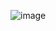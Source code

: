 
![image](https://github.com/MIRLAN1111/MIRLAN1111/assets/148762253/2974a7bd-22cd-4edf-962c-6827df6b79e2)
